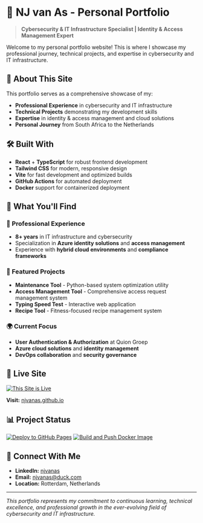 # 🚀 NJ van As - Personal Portfolio

> **Cybersecurity & IT Infrastructure Specialist | Identity & Access Management Expert**

Welcome to my personal portfolio website! This is where I showcase my professional journey, technical projects, and expertise in cybersecurity and IT infrastructure.

## 🌟 About This Site

This portfolio serves as a comprehensive showcase of my:
- **Professional Experience** in cybersecurity and IT infrastructure
- **Technical Projects** demonstrating my development skills
- **Expertise** in identity & access management and cloud solutions
- **Personal Journey** from South Africa to the Netherlands

## 🛠️ Built With

- **React** + **TypeScript** for robust frontend development
- **Tailwind CSS** for modern, responsive design
- **Vite** for fast development and optimized builds
- **GitHub Actions** for automated deployment
- **Docker** support for containerized deployment

## 🎯 What You'll Find

### 💼 Professional Experience
- **8+ years** in IT infrastructure and cybersecurity
- Specialization in **Azure identity solutions** and **access management**
- Experience with **hybrid cloud environments** and **compliance frameworks**

### 🔧 Featured Projects
- **Maintenance Tool** - Python-based system optimization utility
- **Access Management Tool** - Comprehensive access request management system
- **Typing Speed Test** - Interactive web application
- **Recipe Tool** - Fitness-focused recipe management system

### 🌍 Current Focus
- **User Authentication & Authorization** at Quion Groep
- **Azure cloud solutions** and **identity management**
- **DevOps collaboration** and **security governance**

## 🚀 Live Site

[![This Site is Live](https://img.shields.io/badge/Status-Live-brightgreen?style=for-the-badge)](https://njvanas.github.io)

**Visit:** [njvanas.github.io](https://njvanas.github.io)

## 📊 Project Status

[![Deploy to GitHub Pages](https://github.com/njvanas/njvanas.github.io/actions/workflows/main.yml/badge.svg?event=push)](https://github.com/njvanas/njvanas.github.io/actions/workflows/main.yml)
[![Build and Push Docker Image](https://github.com/njvanas/njvanas.github.io/actions/workflows/docker-publish.yml/badge.svg)](https://github.com/njvanas/njvanas.github.io/actions/workflows/docker-publish.yml)

## 🤝 Connect With Me

- **LinkedIn:** [njvanas](https://linkedin.com/in/njvanas)
- **Email:** njvanas@duck.com
- **Location:** Rotterdam, Netherlands

---

*This portfolio represents my commitment to continuous learning, technical excellence, and professional growth in the ever-evolving field of cybersecurity and IT infrastructure.*
